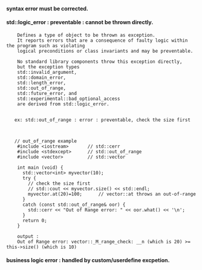 #### syntax error must be corrected.

#### std::logic_error : preventable : cannot be thrown directly.

        Defines a type of object to be thrown as exception. 
        It reports errors that are a consequence of faulty logic within the program such as violating 
        logical preconditions or class invariants and may be preventable.

        No standard library components throw this exception directly, 
        but the exception types 
        std::invalid_argument, 
        std::domain_error, 
        std::length_error, 
        std::out_of_range, 
        std::future_error, and 
        std::experimental::bad_optional_access 
        are derived from std::logic_error. 


       ex: std::out_of_range : error : preventable, check the size first
       
                
       
       // out_of_range example
        #include <iostream>       // std::cerr
        #include <stdexcept>      // std::out_of_range
        #include <vector>         // std::vector

        int main (void) {
          std::vector<int> myvector(10);
          try {
            // check the size first
            // std::cout << myvector.size() << std::endl;              
            myvector.at(20)=100;      // vector::at throws an out-of-range
          }
          catch (const std::out_of_range& oor) {
            std::cerr << "Out of Range error: " << oor.what() << '\n';
          }
          return 0;
        }
        
        output : 
        Out of Range error: vector::_M_range_check: __n (which is 20) >= this->size() (which is 10)




#### business logic error : handled by custom/userdefine excpetion.
